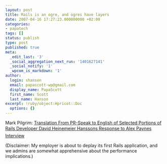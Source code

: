 ```yaml
---
layout: post
title: Rails is an ogre, and ogres have layers
date: 2007-04-16 17:27:23.000000000 +02:00
categories:
- papatech
tags: []
status: publish
type: post
published: true
meta:
  _edit_last: '3'
  _social_aggregation_next_run: '1401627141'
  _social_notify: '1'
  _wpcom_is_markdown: '1'
author:
  login: shanson
  email: papascott-wp@gmail.com
  display_name: PapaScott
  first_name: Scott
  last_name: Hanson
excerpt: !ruby/object:Hpricot::Doc
  options: {}
---
```

<p>Mark Pilgrim: <a href="http://diveintomark.org/archives/2007/04/16/dhh-translation">Translation From PR-Speak to English of Selected Portions of Rails Developer David Heinemeier Hanssons Response to Alex Paynes Interview</a></p>
<p>(Disclaimer: My employer is about to deplay its first Rails application, and we admins are somewhat apprehensive about the performance implications.)</p>

